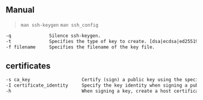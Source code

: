 ## Manual
> `man ssh-keygen`
> `man ssh_config`


```txt
-q              Silence ssh-keygen.
-t              Specifies the type of key to create. [dsa|ecdsa|ed25519|rsa]
-f filename     Specifies the filename of the key file.
```


## certificates
```txt
-s ca_key                   Certify (sign) a public key using the specified CA key.
-I certificate_identity     Specify the key identity when signing a public key.
-h                          When signing a key, create a host certificate instead of a user certificate.
```